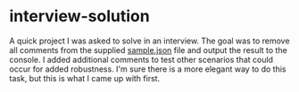 # interview-solution
A quick project I was asked to solve in an interview.  The goal was to remove all comments from the supplied [sample.json](sample.json) file and output the result to the console.  I added additional comments to test other scenarios that could occur for added robustness.  I'm sure there is a more elegant way to do this task, but this is what I came up with first.
